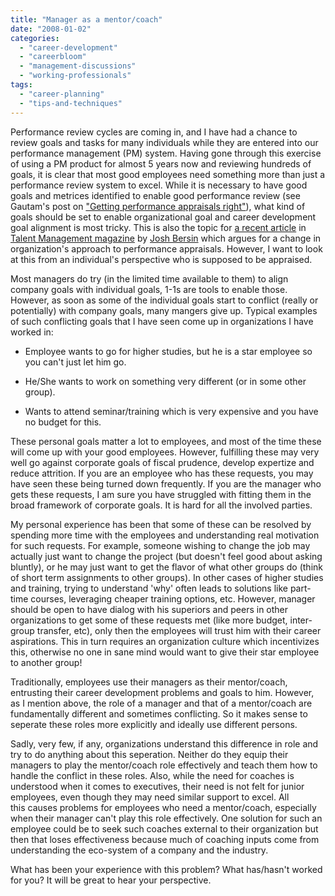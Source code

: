 ```yaml
---
title: "Manager as a mentor/coach"
date: "2008-01-02"
categories: 
  - "career-development"
  - "careerbloom"
  - "management-discussions"
  - "working-professionals"
tags: 
  - "career-planning"
  - "tips-and-techniques"
---
```


Performance review cycles are coming in, and I have had a chance to review goals and tasks for many individuals while they are entered into our performance management (PM) system. Having gone through this exercise of using a PM product for almost 5 years now and reviewing hundreds of goals, it is clear that most good employees need something more than just a performance review system to excel. While it is necessary to have good goals and metrices identified to enable good performance review (see Gautam's post on ["Getting performance appraisals right"](http://gauteg.blogspot.com/2007/12/getting-your-performance-appraisal.html "http://gauteg.blogspot.com/2007/12/getting-your-performance-appraisal.html")), what kind of goals should be set to enable organizational goal and career development goal alignment is most tricky. This is also the topic for [a recent article](http://www.talentmgt.com/performance_management/2007/December/492/index.php "http://www.talentmgt.com/performance_management/2007/December/492/index.php") in [Talent Management magazine](http://www.talentmgt.com/ "http://www.talentmgt.com/") by [Josh Bersin](http://www.bersin.com/ "http://www.bersin.com/") which argues for a change in organization's approach to performance appraisals. However, I want to look at this from an individual's perspective who is supposed to be appraised.

Most managers do try (in the limited time available to them) to align company goals with individual goals, 1-1s are tools to enable those. However, as soon as some of the individual goals start to conflict (really or potentially) with company goals, many mangers give up. Typical examples of such conflicting goals that I have seen come up in organizations I have worked in:

- Employee wants to go for higher studies, but he is a star employee so you can't just let him go.
    
- He/She wants to work on something very different (or in some other group).
    
- Wants to attend seminar/training which is very expensive and you have no budget for this.
    

These personal goals matter a lot to employees, and most of the time these will come up with your good employees. However, fulfilling these may very well go against corporate goals of fiscal prudence, develop expertize and reduce attrition. If you are an employee who has these requests, you may have seen these being turned down frequently. If you are the manager who gets these requests, I am sure you have struggled with fitting them in the broad framework of corporate goals. It is hard for all the involved parties.

My personal experience has been that some of these can be resolved by spending more time with the employees and understanding real motivation for such requests. For example, someone wishing to change the job may actually just want to change the project (but doesn't feel good about asking bluntly), or he may just want to get the flavor of what other groups do (think of short term assignments to other groups). In other cases of higher studies and training, trying to understand 'why' often leads to solutions like part-time courses, leveraging cheaper training options, etc. However, manager should be open to have dialog with his superiors and peers in other organizations to get some of these requests met (like more budget, inter-group transfer, etc), only then the employees will trust him with their career aspirations. This in turn requires an organization culture which incentivizes this, otherwise no one in sane mind would want to give their star employee to another group!

Traditionally, employees use their managers as their mentor/coach, entrusting their career development problems and goals to him. However, as I mention above, the role of a manager and that of a mentor/coach are fundamentally different and sometimes conflicting. So it makes sense to seperate these roles more explicitly and ideally use different persons.

Sadly, very few, if any, organizations understand this difference in role and try to do anything about this seperation. Neither do they equip their managers to play the mentor/coach role effectively and teach them how to handle the conflict in these roles. Also, while the need for coaches is understood when it comes to executives, their need is not felt for junior employees, even though they may need similar support to excel. All this causes problems for employees who need a mentor/coach, especially when their manager can't play this role effectively. One solution for such an employee could be to seek such coaches external to their organization but then that loses effectiveness because much of coaching inputs come from understanding the eco-system of a company and the industry.

What has been your experience with this problem? What has/hasn't worked for you? It will be great to hear your perspective.
